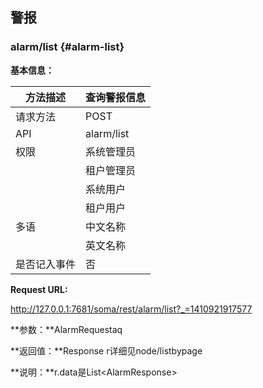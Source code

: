 ## 警报

### alarm/list {#alarm-list}

**基本信息：**

| 方法描述 | 查询警报信息 |
| --- | --- |
| 请求方法 | POST |
| API | alarm/list |
| 权限 | 系统管理员 | 是 |
|  | 租户管理员 | 是 |
|  | 系统用户 | 是 |
|  | 租户用户 | 是 |
| 多语 | 中文名称 | 查询警报信息 |
|  | 英文名称 | Query alrams by condition |
| 是否记入事件 | 否 |

**Request URL:**

http://127.0.0.1:7681/soma/rest/alarm/list?_=1410921917577

**参数：**AlarmRequestaq

**返回值：**Response r详细见node/listbypage

**说明：**r.data是List&lt;AlarmResponse&gt;